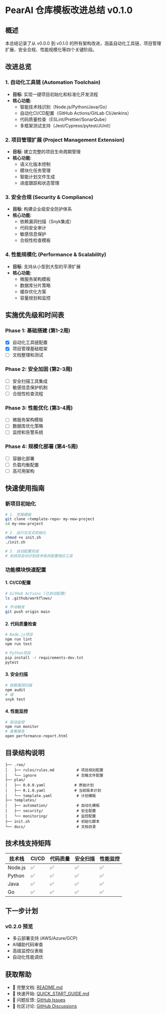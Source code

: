# PearAI 仓库模板改进总结 v0.1.0

## 概述

本总结记录了从 v0.0.0 到 v0.1.0 的所有架构改进，涵盖自动化工具链、项目管理扩展、安全合规、性能规模化等四个关键阶段。

## 改进总览

### 1. 自动化工具链 (Automation Toolchain)
- **目标**: 实现一键项目初始化和标准化开发流程
- **核心功能**:
  - 智能技术栈识别（Node.js/Python/Java/Go）
  - 自动化CI/CD配置（GitHub Actions/GitLab CI/Jenkins）
  - 代码质量检查（ESLint/Prettier/SonarQube）
  - 多框架测试支持（Jest/Cypress/pytest/JUnit）

### 2. 项目管理扩展 (Project Management Extension)
- **目标**: 建立完整的项目生命周期管理
- **核心功能**:
  - 语义化版本控制
  - 模块化任务管理
  - 智能计划文件生成
  - 进度跟踪和状态管理

### 3. 安全合规 (Security & Compliance)
- **目标**: 构建企业级安全防护体系
- **核心功能**:
  - 依赖漏洞扫描（Snyk集成）
  - 代码安全审计
  - 敏感信息保护
  - 合规性检查模板

### 4. 性能规模化 (Performance & Scalability)
- **目标**: 支持从小型到大型的平滑扩展
- **核心功能**:
  - 微服务架构模板
  - 数据库分片策略
  - 缓存优化方案
  - 容量规划和监控

## 实施优先级和时间表

### Phase 1: 基础搭建 (第1-2周)
- [x] 自动化工具链配置
- [x] 项目管理基础框架
- [ ] 文档整理和测试

### Phase 2: 安全加固 (第2-3周)
- [ ] 安全扫描工具集成
- [ ] 敏感信息保护机制
- [ ] 合规性检查流程

### Phase 3: 性能优化 (第3-4周)
- [ ] 微服务架构模板
- [ ] 数据库优化策略
- [ ] 监控和告警系统

### Phase 4: 规模化部署 (第4-5周)
- [ ] 容器化部署
- [ ] 负载均衡配置
- [ ] 高可用架构

## 快速使用指南

### 新项目初始化
```bash
# 1. 克隆模板
git clone <template-repo> my-new-project
cd my-new-project

# 2. 运行交互式初始化
chmod +x init.sh
./init.sh

# 3. 自动配置完成
# 系统将自动识别技术栈并配置相应工具
```

### 功能模块快速配置

#### 1. CI/CD配置
```bash
# GitHub Actions (已自动配置)
ls .github/workflows/

# 手动触发
git push origin main
```

#### 2. 代码质量检查
```bash
# Node.js项目
npm run lint
npm run test

# Python项目
pip install -r requirements-dev.txt
pytest
```

#### 3. 安全扫描
```bash
# 依赖漏洞扫描
npm audit
# 或
snyk test
```

#### 4. 性能监控
```bash
# 启动监控
npm run monitor
# 查看报告
open performance-report.html
```

## 目录结构说明

```
├── .roo/
│   ├── rules/rules.md          # 项目规则配置
│   └── ignore                  # 忽略文件配置
├── plan/
│   ├── 0.0.0.yaml             # 原始计划
│   ├── 0.1.0.yaml             # 当前版本计划
│   └── template.yaml           # 计划模板
├── templates/
│   ├── automation/             # 自动化模板
│   ├── security/               # 安全配置
│   └── monitoring/             # 监控配置
├── init.sh                     # 初始化脚本
└── docs/                       # 文档目录
```

## 技术栈支持矩阵

| 技术栈 | CI/CD | 代码质量 | 安全扫描 | 性能监控 |
|--------|--------|----------|----------|----------|
| Node.js | ✅ | ✅ | ✅ | ✅ |
| Python | ✅ | ✅ | ✅ | ✅ |
| Java | ✅ | ✅ | ✅ | ✅ |
| Go | ✅ | ✅ | ✅ | ✅ |

## 下一步计划

### v0.2.0 预览
- 多云部署支持 (AWS/Azure/GCP)
- AI辅助代码审查
- 高级监控仪表板
- 自动化性能调优

## 获取帮助

- 📖 完整文档: [README.md](README.md)
- 🚀 快速开始: [QUICK_START_GUIDE.md](QUICK_START_GUIDE.md)
- 🐛 问题反馈: [GitHub Issues](https://github.com/your-repo/issues)
- 💬 社区讨论: [GitHub Discussions](https://github.com/your-repo/discussions)